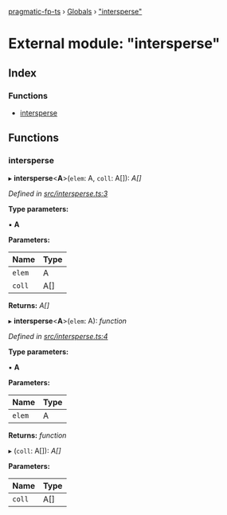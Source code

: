 [pragmatic-fp-ts](../README.md) › [Globals](../globals.md) › ["intersperse"](_intersperse_.md)

# External module: "intersperse"

## Index

### Functions

* [intersperse](_intersperse_.md#intersperse)

## Functions

###  intersperse

▸ **intersperse**<**A**>(`elem`: A, `coll`: A[]): *A[]*

*Defined in [src/intersperse.ts:3](https://github.com/hermann-p/pragmatic-fp-ts/blob/79e5127/src/intersperse.ts#L3)*

**Type parameters:**

▪ **A**

**Parameters:**

Name | Type |
------ | ------ |
`elem` | A |
`coll` | A[] |

**Returns:** *A[]*

▸ **intersperse**<**A**>(`elem`: A): *function*

*Defined in [src/intersperse.ts:4](https://github.com/hermann-p/pragmatic-fp-ts/blob/79e5127/src/intersperse.ts#L4)*

**Type parameters:**

▪ **A**

**Parameters:**

Name | Type |
------ | ------ |
`elem` | A |

**Returns:** *function*

▸ (`coll`: A[]): *A[]*

**Parameters:**

Name | Type |
------ | ------ |
`coll` | A[] |
